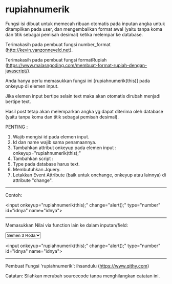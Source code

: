 # rupiahnumerik

Fungsi isi dibuat untuk memecah ribuan otomatis pada inputan angka untuk ditampilkan pada user, dan mengembalikan format awal (yaitu tanpa koma dan titik sebagai pemisah desimal) ketika melempar ke database.

Terimakasih pada pembuat fungsi number_format (http://kevin.vanzonneveld.net).

Terimakasih pada pembuat fungsi formatRupiah (https://www.malasngoding.com/membuat-format-rupiah-dengan-javascript/).

Anda hanya perlu memasukkan fungsi ini [rupiahnumerik(this)] pada onkeyup di elemen input.

Jika elemen input bertipe selain text maka akan otomatis dirubah menjadi bertipe text.

Hasil post tetap akan melemparkan angka yg dapat diterima oleh database (yaitu tanpa koma dan titik sebagai pemisah desimal).

PENTING :

1. Wajib mengisi id pada elemen input.
2. Id dan name wajib sama penamaannya.
3. Tambahkan attribut onkeyup pada elemen input : onkeyup="rupiahnumerik(this);"
4. Tambahkan script : <script>rupiahnumerik($("#idnya"))</script>
5. Type pada database harus text.
6. Membutuhkan Jquery.
7. Letakkan Event Attribute (baik untuk onchange, onkeyup atau lainnya) di attribute "change".

---

Contoh:

<input onkeyup="rupiahnumerik(this);" change="alert();" type="number" id="idnya" name="idnya"\>

<script>rupiahnumerik($("#idnya"));</script>

---

Memasukkan Nilai via function lain ke dalam inputan/field:

<select required onchange="isi(); selisih();" class="form-control select" id="product_id" name="product_id">
    <option value="" disabled>Pilih Produk</option>
    <option value="3" stok="40">Semen 3 Roda</option>
</select>

<input onkeyup="rupiahnumerik(this);" change="alert();" type="number" id="idnya" name="idnya"\>

<script>rupiahnumerik($("#idnya"));</script>

<script>

    function isi(){<br/>

        let productid = $("#product_id option:selected");

        let stok = productid.attr("stok");

        $("#idnya").val(stok);

        //tuliskan fungsi rupiahnumerik disini!!!

        rupiahnumerik($("#idnya"));
    }

</script>

---

Pembuat Fungsi 'rupiahnumerik': ihsandulu (https://www.qithy.com)

Catatan: Silahkan merubah sourcecode tanpa menghilangkan catatan ini.
